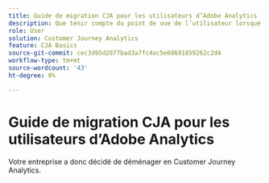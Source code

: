 ```yaml
---
title: Guide de migration CJA pour les utilisateurs d’Adobe Analytics
description: Que tenir compte du point de vue de l’utilisateur lorsque votre entreprise passe d’Adobe Analytics à Customer Journey Analytics
role: User
solution: Customer Journey Analytics
feature: CJA Basics
source-git-commit: cec3d95d2877bad3a7fc4ac5e68691859262c2d4
workflow-type: tm+mt
source-wordcount: '43'
ht-degree: 0%

---
```



# Guide de migration CJA pour les utilisateurs d’Adobe Analytics

Votre entreprise a donc décidé de déménager en Customer Journey Analytics.

